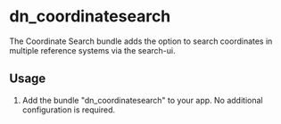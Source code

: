 # dn_coordinatesearch

The Coordinate Search bundle adds the option to search coordinates in multiple reference systems via the search-ui.

## Usage
1. Add the bundle "dn_coordinatesearch" to your app. No additional configuration is required.
